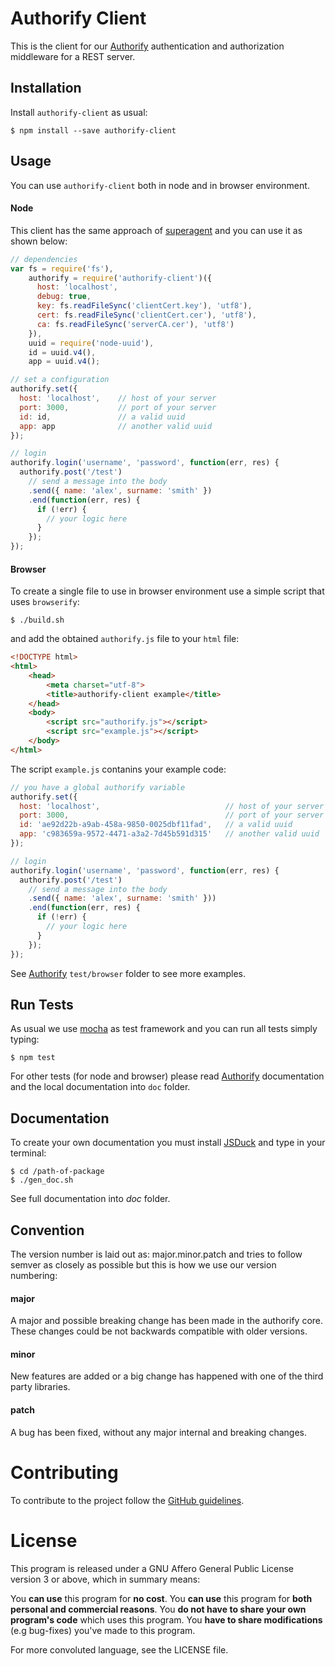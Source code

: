 # Authorify Client

This is the client for our [Authorify][1] authentication and authorization middleware for a REST server.

## Installation

Install `authorify-client` as usual:

    $ npm install --save authorify-client

## Usage

You can use `authorify-client` both in node and in browser environment. 

#### Node

This client has the same approach of [superagent][5] and you can use it as shown below:

```javascript
// dependencies
var fs = require('fs'),
    authorify = require('authorify-client')({
      host: 'localhost',
      debug: true,
      key: fs.readFileSync('clientCert.key'), 'utf8'),
      cert: fs.readFileSync('clientCert.cer'), 'utf8'),
      ca: fs.readFileSync('serverCA.cer'), 'utf8')
    }),
    uuid = require('node-uuid'),
    id = uuid.v4(),
    app = uuid.v4();

// set a configuration
authorify.set({
  host: 'localhost',    // host of your server
  port: 3000,           // port of your server
  id: id,               // a valid uuid
  app: app              // another valid uuid
});

// login
authorify.login('username', 'password', function(err, res) {
  authorify.post('/test')
    // send a message into the body
    .send({ name: 'alex', surname: 'smith' })
    .end(function(err, res) {
      if (!err) {
        // your logic here
      }
    });
});
```

#### Browser

To create a single file to use in browser environment use a simple script that uses `browserify`:

    $ ./build.sh

and add the obtained `authorify.js` file to your `html` file:

```html
<!DOCTYPE html>
<html>
    <head>
        <meta charset="utf-8">
        <title>authorify-client example</title>
    </head>
    <body>
        <script src="authorify.js"></script>
        <script src="example.js"></script>
    </body>
</html>
```

The script `example.js` contanins your example code:
    
```javascript
// you have a global authorify variable 
authorify.set({
  host: 'localhost',                            // host of your server
  port: 3000,                                   // port of your server
  id: 'ae92d22b-a9ab-458a-9850-0025dbf11fad',   // a valid uuid
  app: 'c983659a-9572-4471-a3a2-7d45b591d315'   // another valid uuid
});

// login
authorify.login('username', 'password', function(err, res) {
  authorify.post('/test')
    // send a message into the body
    .send({ name: 'alex', surname: 'smith' }))
    .end(function(err, res) {
      if (!err) {
        // your logic here
      }
    });
});
```
    
See [Authorify][1] `test/browser` folder to see more examples.

## Run Tests

As usual we use [mocha][4] as test framework and you can run all tests simply typing:

    $ npm test

For other tests (for node and browser) please read [Authorify][1] documentation and the local documentation into `doc` folder.

## Documentation

To create your own  documentation you must install [JSDuck](https://github.com/senchalabs/jsduck) and type in your terminal:

    $ cd /path-of-package
    $ ./gen_doc.sh

See full documentation into _doc_ folder.

## Convention

The version number is laid out as: major.minor.patch and tries to follow semver as closely as possible but this is how we use our version numbering:

#### major
A major and possible breaking change has been made in the authorify core. These changes could be not backwards compatible with older versions.

#### minor
New features are added or a big change has happened with one of the third party libraries.

#### patch
A bug has been fixed, without any major internal and breaking changes.

# Contributing

To contribute to the project follow the [GitHub guidelines][6].

# License

This program is released under a GNU Affero General Public License version 3 or above, which in summary means:

You __can use__ this program for __no cost__.
You __can use__ this program for __both personal and commercial reasons__.
You __do not have to share your own program's code__ which uses this program.
You __have to share modifications__ (e.g bug-fixes) you've made to this program.

For more convoluted language, see the LICENSE file.


[1]: https://www.npmjs.org/package/authorify
[2]: http://redis.io
[3]: https://developer.chrome.com/extensions/xhr
[4]: https://www.npmjs.org/package/mocha
[5]: https://www.npmjs.org/package/superagent
[6]: https://guides.github.com/activities/contributing-to-open-source/index.html#contributing
